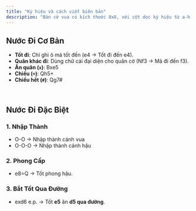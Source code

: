 ```yaml
---
title: "Ký hiệu và cách viết biên bản"
description: "Bàn cờ vua có kích thước 8x8, với cột dọc ký hiệu từ a-h và hàng ngang từ 1-8. Các quân cờ được viết bằng ký hiệu: Vua (K), Hậu (Q), Xe (R), Tượng (B), và Mã (N) — vì K đã dành cho vua. Riêng quân tốt không có ký hiệu."
---
```


## Nước Đi Cơ Bản
- **Tốt đi**: Chỉ ghi ô mà tốt đến (e4 → Tốt đi đến e4).
- **Quân khác đi**: Dùng chữ cái đại diện cho quân cờ (Nf3 → Mã đi đến f3).
- **Ăn quân (`x`)**: Bxe5
- **Chiếu (`+`)**: Qh5+
- **Chiếu hết (`#`)**: Qg7#

&nbsp;

## Nước Đi Đặc Biệt
### **1. Nhập Thành**
- O-O → Nhập thành cánh vua
- O-O-O → Nhập thành cánh hậu

### **2. Phong Cấp**
- e8=Q → Tốt phong hậu.  

### **3. Bắt Tốt Qua Đường**
- exd6 e.p. → Tốt **e5** ăn **d5 qua đường**.  
